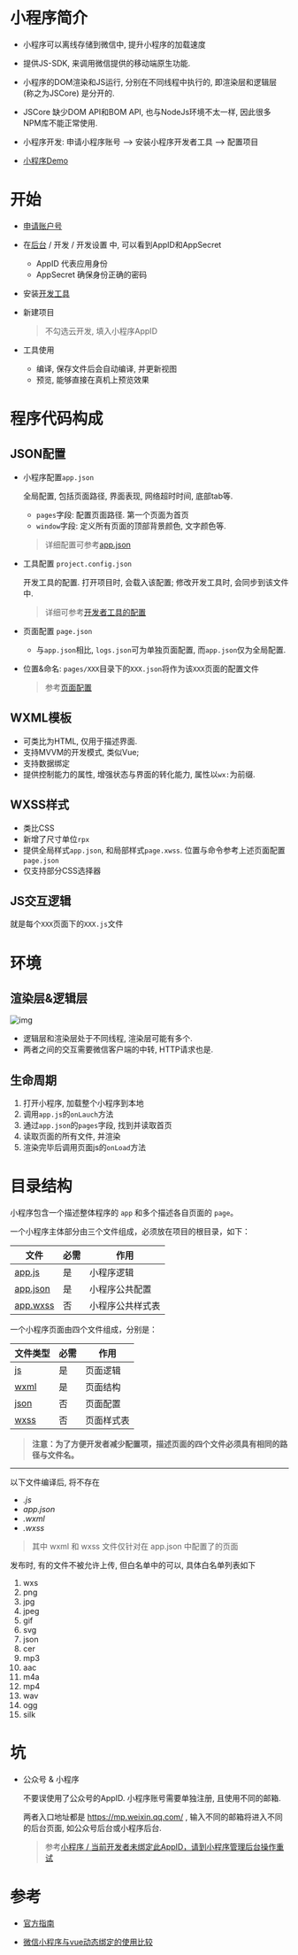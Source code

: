 # 小程序简介

* 小程序可以离线存储到微信中, 提升小程序的加载速度
* 提供JS-SDK, 来调用微信提供的移动端原生功能.
* 小程序的DOM渲染和JS运行, 分别在不同线程中执行的, 即渲染层和逻辑层 (称之为JSCore) 是分开的. 
* JSCore 缺少DOM API和BOM API, 也与NodeJs环境不太一样, 因此很多NPM库不能正常使用.
* 小程序开发: 申请小程序账号 --> 安装小程序开发者工具 --> 配置项目

* [小程序Demo](https://github.com/wechat-miniprogram/miniprogram-demo)

# 开始

* [申请账户号](https://mp.weixin.qq.com/wxopen/waregister?action=step1)

* 在[后台](https://mp.weixin.qq.com/) / 开发 / 开发设置 中, 可以看到AppID和AppSecret

  * AppID 代表应用身份
  * AppSecret 确保身份正确的密码

* 安装[开发工具](https://developers.weixin.qq.com/miniprogram/dev/devtools/download.html)

* 新建项目

  > 不勾选云开发, 填入小程序AppID

* 工具使用

  * 编译, 保存文件后会自动编译, 并更新视图
  * 预览, 能够直接在真机上预览效果

# 程序代码构成

## JSON配置

* 小程序配置`app.json`

  全局配置, 包括页面路径, 界面表现, 网络超时时间, 底部tab等.

  * `pages`字段: 配置页面路径. 第一个页面为首页
  * `window`字段: 定义所有页面的顶部背景颜色, 文字颜色等.

  > 详细配置可参考[app.json](https://developers.weixin.qq.com/miniprogram/dev/framework/config.html)

* 工具配置 `project.config.json`

  开发工具的配置. 打开项目时, 会载入该配置; 修改开发工具时, 会同步到该文件中.

  > 详细可参考[开发者工具的配置](https://developers.weixin.qq.com/miniprogram/dev/devtools/projectconfig.html)

* 页面配置 `page.json`

  * 与`app.json`相比, `logs.json`可为单独页面配置, 而`app.json`仅为全局配置.
* 位置&命名: `pages/XXX`目录下的`XXX.json`将作为该`XXX`页面的配置文件
  
  > 参考[页面配置](https://developers.weixin.qq.com/miniprogram/dev/framework/config.html#%E9%A1%B5%E9%9D%A2%E9%85%8D%E7%BD%AE)

## WXML模板

* 可类比为HTML, 仅用于描述界面.
* 支持MVVM的开发模式, 类似Vue; 
* 支持数据绑定
* 提供控制能力的属性, 增强状态与界面的转化能力, 属性以`wx:`为前缀.

## WXSS样式

* 类比CSS
* 新增了尺寸单位`rpx`
* 提供全局样式`app.json`, 和局部样式`page.xwss`. 位置与命令参考上述页面配置`page.json`
* 仅支持部分CSS选择器

## JS交互逻辑

就是每个`XXX`页面下的`XXX.js`文件

# 环境

## 渲染层&逻辑层

![img](.%E5%BE%AE%E4%BF%A1%E5%B0%8F%E7%A8%8B%E5%BA%8F/4-1.ad156d1c.png)

* 逻辑层和渲染层处于不同线程, 渲染层可能有多个.
* 两者之间的交互需要微信客户端的中转, HTTP请求也是.

## 生命周期

1. 打开小程序, 加载整个小程序到本地
2. 调用`app.js`的`onLauch`方法
3. 通过`app.json`的`pages`字段, 找到并读取首页
4. 读取页面的所有文件, 并渲染
5. 渲染完毕后调用页面js的`onLoad`方法

# 目录结构

小程序包含一个描述整体程序的 `app` 和多个描述各自页面的 `page`。

一个小程序主体部分由三个文件组成，必须放在项目的根目录，如下：

| 文件                                                         | 必需 | 作用             |
| ------------------------------------------------------------ | ---- | ---------------- |
| [app.js](https://developers.weixin.qq.com/miniprogram/dev/framework/app-service/app.html) | 是   | 小程序逻辑       |
| [app.json](https://developers.weixin.qq.com/miniprogram/dev/framework/config.html) | 是   | 小程序公共配置   |
| [app.wxss](https://developers.weixin.qq.com/miniprogram/dev/framework/view/wxss.html) | 否   | 小程序公共样式表 |

一个小程序页面由四个文件组成，分别是：

| 文件类型                                                     | 必需 | 作用       |
| ------------------------------------------------------------ | ---- | ---------- |
| [js](https://developers.weixin.qq.com/miniprogram/dev/framework/app-service/page.html) | 是   | 页面逻辑   |
| [wxml](https://developers.weixin.qq.com/miniprogram/dev/framework/view/wxml/) | 是   | 页面结构   |
| [json](https://developers.weixin.qq.com/miniprogram/dev/framework/config.html#页面配置) | 否   | 页面配置   |
| [wxss](https://developers.weixin.qq.com/miniprogram/dev/framework/view/wxss.html) | 否   | 页面样式表 |

>  **注意：为了方便开发者减少配置项，描述页面的四个文件必须具有相同的路径与文件名。**

------------

以下文件编译后, 将不存在

* *.js*
* *app.json*
* *.wxml*
* *.wxss*

> 其中 wxml 和 wxss 文件仅针对在 app.json 中配置了的页面

发布时, 有的文件不被允许上传, 但白名单中的可以, 具体白名单列表如下

1. wxs
2. png
3. jpg
4. jpeg
5. gif
6. svg
7. json
8. cer
9. mp3
10. aac
11. m4a
12. mp4
13. wav
14. ogg
15. silk

# 坑

* 公众号 & 小程序

  不要误使用了公众号的AppID. 小程序账号需要单独注册, 且使用不同的邮箱. 

  两者入口地址都是 https://mp.weixin.qq.com/ , 输入不同的邮箱将进入不同的后台页面, 如公众号后台或小程序后台.

  > 参考[小程序 / 当前开发者未绑定此AppID，请到小程序管理后台操作重试](https://blog.csdn.net/zhumizhumi/article/details/102819835)

# 参考

* [官方指南](https://developers.weixin.qq.com/miniprogram/dev/framework/)

* [微信小程序与vue动态绑定的使用比较](https://www.jb51.net/article/138331.htm)